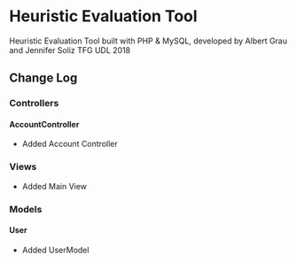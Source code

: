 # Heuristic Evaluation Tool
Heuristic Evaluation Tool built with PHP & MySQL, developed by Albert Grau and Jennifer Soliz
TFG UDL 2018

## Change Log
### Controllers
#### AccountController
- Added Account Controller

### Views
- Added Main View

### Models
#### User
- Added UserModel
